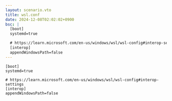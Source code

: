 ```yaml
---
layout: scenario.vto
title: wsl.conf
date: 2024-12-08T02:02:02+0900
bsc: |
  [boot]
  systemd=true

  # https://learn.microsoft.com/en-us/windows/wsl/wsl-config#interop-settings
  [interop]
  appendWindowsPath=false
---
```


```ini{label=/etc/wsl.conf}
[boot]
systemd=true

# https://learn.microsoft.com/en-us/windows/wsl/wsl-config#interop-settings
[interop]
appendWindowsPath=false
```
